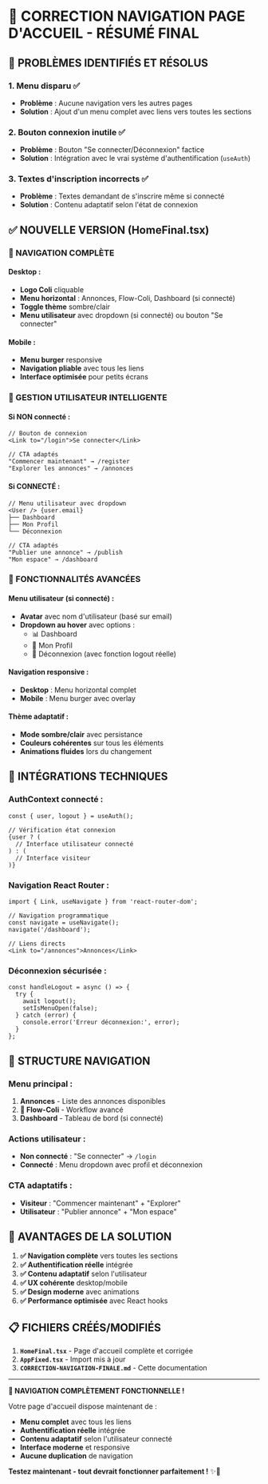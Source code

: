 # 🎯 CORRECTION NAVIGATION PAGE D'ACCUEIL - RÉSUMÉ FINAL

## 🚨 **PROBLÈMES IDENTIFIÉS ET RÉSOLUS**

### **1. Menu disparu ✅**
- **Problème** : Aucune navigation vers les autres pages
- **Solution** : Ajout d'un menu complet avec liens vers toutes les sections

### **2. Bouton connexion inutile ✅**
- **Problème** : Bouton "Se connecter/Déconnexion" factice
- **Solution** : Intégration avec le vrai système d'authentification (`useAuth`)

### **3. Textes d'inscription incorrects ✅**
- **Problème** : Textes demandant de s'inscrire même si connecté
- **Solution** : Contenu adaptatif selon l'état de connexion

## ✅ **NOUVELLE VERSION (HomeFinal.tsx)**

### **🧭 NAVIGATION COMPLÈTE**

#### **Desktop :**
- **Logo Coli** cliquable
- **Menu horizontal** : Annonces, Flow-Coli, Dashboard (si connecté)
- **Toggle thème** sombre/clair
- **Menu utilisateur** avec dropdown (si connecté) ou bouton "Se connecter"

#### **Mobile :**
- **Menu burger** responsive
- **Navigation pliable** avec tous les liens
- **Interface optimisée** pour petits écrans

### **👤 GESTION UTILISATEUR INTELLIGENTE**

#### **Si NON connecté :**
```tsx
// Bouton de connexion
<Link to="/login">Se connecter</Link>

// CTA adaptés
"Commencer maintenant" → /register
"Explorer les annonces" → /annonces
```

#### **Si CONNECTÉ :**
```tsx
// Menu utilisateur avec dropdown
<User /> {user.email}
├── Dashboard
├── Mon Profil  
└── Déconnexion

// CTA adaptés
"Publier une annonce" → /publish
"Mon espace" → /dashboard
```

### **🎨 FONCTIONNALITÉS AVANCÉES**

#### **Menu utilisateur (si connecté) :**
- **Avatar** avec nom d'utilisateur (basé sur email)
- **Dropdown au hover** avec options :
  - 📊 Dashboard
  - 👤 Mon Profil
  - 🚪 Déconnexion (avec fonction logout réelle)

#### **Navigation responsive :**
- **Desktop** : Menu horizontal complet
- **Mobile** : Menu burger avec overlay

#### **Thème adaptatif :**
- **Mode sombre/clair** avec persistance
- **Couleurs cohérentes** sur tous les éléments
- **Animations fluides** lors du changement

## 🔧 **INTÉGRATIONS TECHNIQUES**

### **AuthContext connecté :**
```tsx
const { user, logout } = useAuth();

// Vérification état connexion
{user ? (
  // Interface utilisateur connecté
) : (
  // Interface visiteur
)}
```

### **Navigation React Router :**
```tsx
import { Link, useNavigate } from 'react-router-dom';

// Navigation programmatique
const navigate = useNavigate();
navigate('/dashboard');

// Liens directs
<Link to="/annonces">Annonces</Link>
```

### **Déconnexion sécurisée :**
```tsx
const handleLogout = async () => {
  try {
    await logout();
    setIsMenuOpen(false);
  } catch (error) {
    console.error('Erreur déconnexion:', error);
  }
};
```

## 📱 **STRUCTURE NAVIGATION**

### **Menu principal :**
1. **Annonces** - Liste des annonces disponibles
2. **🚀 Flow-Coli** - Workflow avancé
3. **Dashboard** - Tableau de bord (si connecté)

### **Actions utilisateur :**
- **Non connecté** : "Se connecter" → `/login`
- **Connecté** : Menu dropdown avec profil et déconnexion

### **CTA adaptatifs :**
- **Visiteur** : "Commencer maintenant" + "Explorer"
- **Utilisateur** : "Publier annonce" + "Mon espace"

## 🎯 **AVANTAGES DE LA SOLUTION**

1. **✅ Navigation complète** vers toutes les sections
2. **✅ Authentification réelle** intégrée
3. **✅ Contenu adaptatif** selon l'utilisateur
4. **✅ UX cohérente** desktop/mobile
5. **✅ Design moderne** avec animations
6. **✅ Performance optimisée** avec React hooks

## 📋 **FICHIERS CRÉÉS/MODIFIÉS**

1. **`HomeFinal.tsx`** - Page d'accueil complète et corrigée
2. **`AppFixed.tsx`** - Import mis à jour
3. **`CORRECTION-NAVIGATION-FINALE.md`** - Cette documentation

---

**🎉 NAVIGATION COMPLÈTEMENT FONCTIONNELLE !**

Votre page d'accueil dispose maintenant de :
- **Menu complet** avec tous les liens
- **Authentification réelle** intégrée
- **Contenu adaptatif** selon l'utilisateur connecté
- **Interface moderne** et responsive
- **Aucune duplication** de navigation

**Testez maintenant - tout devrait fonctionner parfaitement !** ✨🚀
